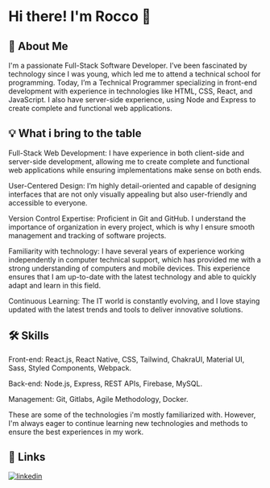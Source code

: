 
# Hi there! I'm Rocco 👋


## 🚀 About Me
I'm a passionate Full-Stack Software Developer. I’ve been fascinated by technology since I was young, which led me to attend a technical school for programming. Today, I’m a Technical Programmer specializing in front-end development with experience in technologies like HTML, CSS, React, and JavaScript. I also have server-side experience, using Node and Express to create complete and functional web applications.


## 💡 What i bring to the table
Full-Stack Web Development: I have experience in both client-side and server-side development, allowing me to create complete and functional web applications while ensuring implementations make sense on both ends.

User-Centered Design: I’m highly detail-oriented and capable of designing interfaces that are not only visually appealing but also user-friendly and accessible to everyone.

Version Control Expertise: Proficient in Git and GitHub. I understand the importance of organization in every project, which is why I ensure smooth management and tracking of software projects.

Familiarity with technology: I have several years of experience working independently in computer technical support, which has provided me with a strong understanding of computers and mobile devices. This experience ensures that I am up-to-date with the latest technology and able to quickly adapt and learn in this field.

Continuous Learning: The IT world is constantly evolving, and I love staying updated with the latest trends and tools to deliver innovative solutions.

## 🛠 Skills
Front-end: React.js, React Native, CSS, Tailwind, ChakraUI, Material UI, Sass, Styled Components, Webpack.

Back-end: Node.js, Express, REST APIs, Firebase, MySQL.

Management: Git, Gitlabs, Agile Methodology, Docker.

These are some of the technologies i'm mostly familiarized with. However, I'm always eager to continue learning new technologies and methods to ensure the best experiences in my work.


## 🔗 Links
[![linkedin](https://img.shields.io/badge/linkedin-0A66C2?style=for-the-badge&logo=linkedin&logoColor=white)](https://www.linkedin.com/in/rocco-bazo/)

